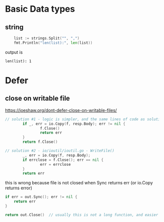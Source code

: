 # Basic Data types
## string
```go
	list := strings.Split("", ",")
	fmt.Println("len(list):", len(list))
```
output is 
```
len(list): 1
```

# Defer
## close on writable file
https://joeshaw.org/dont-defer-close-on-writable-files/
```go
// solution #1 - logic is simpler, and the same lines of code as solution #2
        if _, err = io.Copy(f, resp.Body); err != nil {
                f.Close()
                return err
        }
        return f.Close()

// solution #2 - io/ioutil/ioutil.go - WriteFile()
        _, err = io.Copy(f, resp.Body);
        if errclose = f.Close(); err == nil {
                err = errclose
        }
        return err

```

this is wrong because file is not closed when Sync returns err (or io.Copy returns error)
```go
if err = out.Sync(); err != nil {
    return err
}

return out.Close()  // usually this is not a long function, and easier to make sure that it is closed.
```
## 
